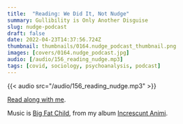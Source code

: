```yaml
---
title:  "Reading: We Did It, Not Nudge"
summary: Gullibility is Only Another Disguise
slug: nudge-podcast
draft: false
date: 2022-04-23T14:37:56.724Z
thumbnail: thumbnails/0164.nudge_podcast_thumbnail.png
images: [covers/0164.nudge_podcast.jpg]
audio: [/audio/156_reading_nudge.mp3]
tags: [covid, sociology, psychoanalysis, podcast]
---
```


{{< audio src="/audio/156_reading_nudge.mp3" >}}

[Read along with me][source].

Music is [Big Fat Child][bfc], from my album [Increscunt Animi][ia].

[bfc]: https://music.youtube.com/watch?v=LKhK-POOocg&list=OLAK5uy_lgihCsjcUJtC22xceqsb1TDcfNKX-OQUI

[ia]: https://distrokid.com/hyperfollow/bartholomy/increscunt-animi

[source]: /posts/nudge
